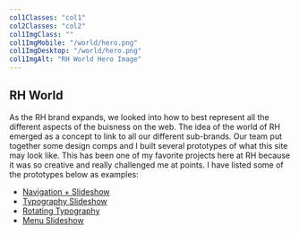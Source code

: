 ```yaml
---
col1Classes: "col1"
col2Classes: "col2"
col1ImgClass: ""
col1ImgMobile: "/world/hero.png"
col1ImgDesktop: "/world/hero.png"
col1ImgAlt: "RH World Hero Image"
---
```


## RH World

As the RH brand expands, we looked into how to best represent all the different aspects of the buisness on the web. The idea of the world of RH emerged as a concept to link to all our different sub-brands. Our team put together some design comps and I built several prototypes of what this site may look like. This has been one of my favorite projects here at RH because it was so creative and really challenged me at points. I have listed some of the prototypes below as examples:

<div style="width: 100%;">
  <ul>
    <li><a href="https://keen-galileo-2a2828.netlify.com/" >Navigation + Slideshow</a></li>
    <li><a href="https://trusting-benz-f32f28.netlify.com/design1/" >Typography Slideshow</a></li>
    <li><a href="https://trusting-benz-f32f28.netlify.com/design4/" >Rotating Typography</a></li>
    <li><a href="https://trusting-benz-f32f28.netlify.com/design6/" >Menu Slideshow</a></li>
  </ul>
</div>
      